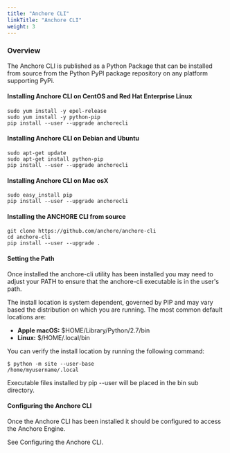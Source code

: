 ```yaml
---
title: "Anchore CLI"
linkTitle: "Anchore CLI"
weight: 3
---
```


### Overview

The Anchore CLI is published as a Python Package that can be installed from source from the Python PyPI package repository on any platform supporting PyPi.

#### Installing Anchore CLI on CentOS and Red Hat Enterprise Linux

```
sudo yum install -y epel-release
sudo yum install -y python-pip
pip install --user --upgrade anchorecli
```

#### Installing Anchore CLI on Debian and Ubuntu

```
sudo apt-get update 
sudo apt-get install python-pip
pip install --user --upgrade anchorecli
```

#### Installing Anchore CLI on Mac osX

```
sudo easy_install pip
pip install --user --upgrade anchorecli
```

#### Installing the ANCHORE CLI from source

```
git clone https://github.com/anchore/anchore-cli
cd anchore-cli
pip install --user --upgrade . 
```

#### Setting the Path

Once installed the anchore-cli utility has been installed you may need to adjust your PATH to ensure that the anchore-cli executable is in the user's path.

The install location is system dependent, governed by PIP and may vary based the distribution on which you are running.
The most common default locations are:

- **Apple macOS:** $HOME/Library/Python/2.7/bin
- **Linux:** $/HOME/.local/bin

You can verify the install location by running the following command:

```
$ python -m site --user-base
/home/myusername/.local
```

Executable files installed by pip --user will be placed in the bin sub directory.

#### Configuring the Anchore CLI

Once the Anchore CLI has been installed it should be configured to access the Anchore Engine.

See Configuring the Anchore CLI.
